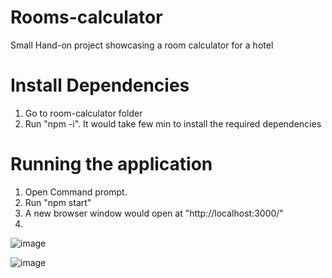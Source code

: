 # Rooms-calculator
Small Hand-on project showcasing a room calculator for a hotel

# Install Dependencies
1. Go to room-calculator folder
2. Run "npm -i". It would take few min to install the required dependencies

# Running the application
1. Open Command prompt.
2. Run "npm start"
3. A new browser window would open at "http://localhost:3000/"
4. 

![image](https://user-images.githubusercontent.com/31111431/119055549-dd384080-b9e6-11eb-8fb3-29d49bdcca1a.png)

![image](https://user-images.githubusercontent.com/31111431/119055773-3c965080-b9e7-11eb-84eb-1e4f8fb888ec.png)



